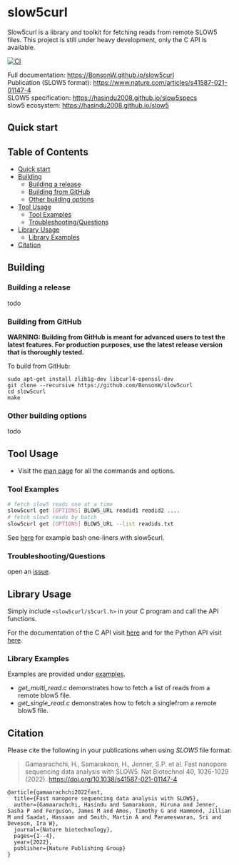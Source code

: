 # slow5curl

Slow5curl is a library and toolkit for fetching reads from remote SLOW5 files. This project is still under heavy development, only the C API is available.

[![CI](https://github.com/BonsonW/slow5curl/actions/workflows/c-cpp.yml/badge.svg)](https://github.com/BonsonW/slow5curl/actions/workflows/c-cpp.yml)

Full documentation: https://BonsonW.github.io/slow5curl<br/>
Publication (SLOW5 format): https://www.nature.com/articles/s41587-021-01147-4<br/>
SLOW5 specification: https://hasindu2008.github.io/slow5specs<br/>
slow5 ecosystem: https://hasindu2008.github.io/slow5<br/>


## Quick start

## Table of Contents

- [Quick start](#quick-start)
- [Building](#building)
    - [Building a release](#building-a-release)
    - [Building from GitHub](#building-from-github)
    - [Other building options](#other-building-options)
- [Tool Usage](#tool-usage)
    - [Tool Examples](#tool-examples)
    - [Troubleshooting/Questions](#troubleshootingquestions)
- [Library Usage](#library-usage)
    - [Library Examples](#library-examples)
- [Citation](#citation)

## Building

### Building a release

todo

### Building from GitHub

**WARNING: Building from GitHub is meant for advanced users to test the latest features. For production purposes, use the latest release version that is thoroughly tested.**

To build from GitHub:

```
sudo apt-get install zlib1g-dev libcurl4-openssl-dev
git clone --recursive https://github.com/BonsonW/slow5curl
cd slow5curl
make
```

### Other building options

todo

## Tool Usage

* Visit the [man page](https://bonsonw.github.io/slow5curl/commands.html) for all the commands and options.

### Tool Examples

```sh
# fetch slow5 reads one at a time
slow5curl get [OPTIONS] BLOW5_URL readid1 readid2 ....
# fetch slow5 reads by batch
slow5curl get [OPTIONS] BLOW5_URL --list readids.txt
```

See [here](https://bonsonw.github.io/slow5curl/oneliners.html) for example bash one-liners with slow5curl.



### Troubleshooting/Questions

<!-- Visit the [frequently asked questions](https://hasindu2008.github.io/slow5tools/faq.html) or -->
open an [issue](https://github.com/BonsonW/slow5curl/issues).

## Library Usage

Simply include `<slow5curl/s5curl.h>` in your C program and call the API functions.

For the documentation of the C API visit [here](https://bonsonw.github.io/slow5curl/slow5curl_api/slow5curl) and for the Python API visit [here]().

### Library Examples

Examples are provided under [examples](https://github.com/BonsonW/slow5curl/tree/master/examples).
- *get_multi_read.c* demonstrates how to fetch a list of reads from a remote blow5 file.
- *get_single_read.c* demonstrates how to fetch a singlefrom a remote blow5 file.



## Citation

Please cite the following in your publications when using *SLOW5* file format:

> Gamaarachchi, H., Samarakoon, H., Jenner, S.P. et al. Fast nanopore sequencing data analysis with SLOW5. Nat Biotechnol 40, 1026-1029 (2022). https://doi.org/10.1038/s41587-021-01147-4

```
@article{gamaarachchi2022fast,
  title={Fast nanopore sequencing data analysis with SLOW5},
  author={Gamaarachchi, Hasindu and Samarakoon, Hiruna and Jenner, Sasha P and Ferguson, James M and Amos, Timothy G and Hammond, Jillian M and Saadat, Hassaan and Smith, Martin A and Parameswaran, Sri and Deveson, Ira W},
  journal={Nature biotechnology},
  pages={1--4},
  year={2022},
  publisher={Nature Publishing Group}
}
```
